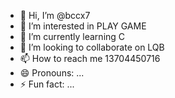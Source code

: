 - 👋 Hi, I’m @bccx7
- 👀 I’m interested in PLAY GAME
- 🌱 I’m currently learning C
- 💞️ I’m looking to collaborate on LQB
- 📫 How to reach me 13704450716
- 😄 Pronouns: ...
- ⚡ Fun fact: ...

<!---
bccx7/bccx7 is a ✨ special ✨ repository because its `README.md` (this file) appears on your GitHub profile.
You can click the Preview link to take a look at your changes.
--->
